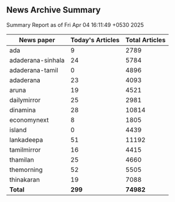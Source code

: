 <!-- @format -->
## News Archive Summary

Summary Report as of Fri Apr 04 16:11:49 +0530 2025

| News paper         | Today's Articles | Total Articles |
|--------------------|------------------|----------------|
| ada               | 9          | 2789        |
| adaderana-sinhala               | 24          | 5784        |
| adaderana-tamil               | 0          | 4896        |
| adaderana               | 23          | 4093        |
| aruna               | 19          | 4521        |
| dailymirror               | 25          | 2981        |
| dinamina               | 28          | 10814        |
| economynext               | 8          | 1805        |
| island               | 0          | 4439        |
| lankadeepa               | 51          | 11192        |
| tamilmirror               | 16          | 4415        |
| thamilan               | 25          | 4660        |
| themorning               | 52          | 5505        |
| thinakaran               | 19          | 7088        |
| **Total**          | **299**      | **74982** |

